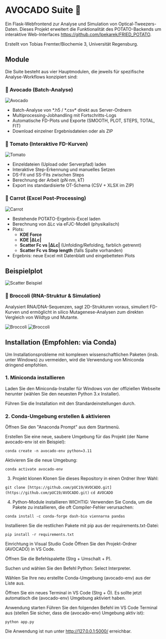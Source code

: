 # AVOCADO Suite 🥑
Ein Flask-Webfrontend zur Analyse und Simulation von Optical-Tweezers-Daten. Dieses Projekt erweitert die Funktionalität des POTATO-Backends um interaktive Web-Interfaces https://github.com/lpekarek/FRIED_POTATO.

Erstellt von Tobias Fremter/Biochemie 3, Universität Regensburg.

## Module
Die Suite besteht aus vier Hauptmodulen, die jeweils für spezifische Analyse-Workflows konzipiert sind:


### 🥑 Avocado (Batch-Analyse)
    
![Avocado](docs/avocado.png)
-   Batch-Analyse von *.h5 / *.csv\* direkt aus Server-Ordnern
-   Multiprocessing-Jobhandling mit Fortschritts-Logs
-   Automatische FD-Plots und Exporte (SMOOTH, PLOT, STEPS, TOTAL, FIT)
-   Download einzelner Ergebnisdateien oder als ZIP


### 🍅 Tomato (Interaktive FD-Kurven)

![Tomato](docs/tomato.png)
-   Einzeldateien (Upload oder Serverpfad) laden
-   Interaktive Step-Erkennung und manuelles Setzen
-   DS-Fit und SS-Fits zwischen Steps
-   Berechnung der Arbeit (pN·nm, kT)
-   Export ins standardisierte OT-Schema (CSV + XLSX im ZIP)


### 🥕 Carrot (Excel Post-Processing)

![Carrot](docs/carrot.png)
-   Bestehende POTATO-Ergebnis-Excel laden
-   Berechnung von ΔLc via eFJC-Modell (physikalisch)
-   Plots:
    -   **KDE Force**
    -   **KDE \|ΔLc\|**
    -   **Scatter Fc vs \|ΔLc\|** (Unfolding/Refolding, farblich getrennt)
    -   **Scatter Fc vs Step length** (falls Spalte vorhanden)
-   Ergebnis: neue Excel mit Datenblatt und eingebetteten Plots

## Beispielplot
![Scatter Beispiel](docs/plot.png)


### 🥦 Broccoli (RNA-Struktur & Simulation)
Analysiert RNA/DNA-Sequenzen, sagt 2D-Strukturen voraus, simuliert FD-Kurven und ermöglicht in silico Mutagenese-Analysen zum direkten Vergleich von Wildtyp und Mutante.

![Broccoli](docs/broccoli_fd.png)
![Broccoli](docs/broccoli_struktur.png)

## Installation (Empfohlen: via Conda)
Um Installationsprobleme mit komplexen wissenschaftlichen Paketen (insb. unter Windows) zu vermeiden, wird die Verwendung von Miniconda dringend empfohlen.

### 1. Miniconda installieren
Laden Sie den Miniconda-Installer für Windows von der offiziellen Webseite herunter (wählen Sie den neuesten Python 3.x Installer).

Führen Sie die Installation mit den Standardeinstellungen durch.

### 2. Conda-Umgebung erstellen & aktivieren
Öffnen Sie den "Anaconda Prompt" aus dem Startmenü.

Erstellen Sie eine neue, saubere Umgebung für das Projekt (der Name avocado-env ist ein Beispiel):

``` conda create -n avocado-env python=3.11 ```

Aktivieren Sie die neue Umgebung:

``` conda activate avocado-env ```

3. Projekt klonen
Klonen Sie dieses Repository in einen Ordner Ihrer Wahl:

``` git clone [https://github.com/pUC19/AVOCADO.git](https://github.com/pUC19/AVOCADO.git) ```
``` cd AVOCADO ```

4. Python-Module installieren
WICHTIG: Verwenden Sie Conda, um die Pakete zu installieren, die oft Compiler-Fehler verursachen:

``` conda install -c conda-forge dash-bio viennarna pandas ```

Installieren Sie die restlichen Pakete mit pip aus der requirements.txt-Datei:

``` pip install -r requirements.txt ```

Einrichtung in Visual Studio Code
Öffnen Sie den Projekt-Ordner (AVOCADO) in VS Code.

Öffnen Sie die Befehlspalette (Strg + Umschalt + P).

Suchen und wählen Sie den Befehl Python: Select Interpreter.

Wählen Sie Ihre neu erstellte Conda-Umgebung (avocado-env) aus der Liste aus.

Öffnen Sie ein neues Terminal in VS Code (Strg + Ö). Es sollte jetzt automatisch die (avocado-env) Umgebung aktiviert haben.

Anwendung starten
Führen Sie den folgenden Befehl im VS Code Terminal aus (stellen Sie sicher, dass die (avocado-env) Umgebung aktiv ist):

``` python app.py ```

Die Anwendung ist nun unter http://127.0.0.1:5000/ erreichbar.
